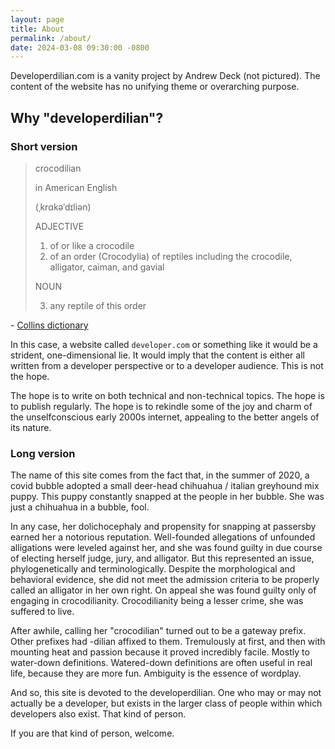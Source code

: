 ```yaml
---
layout: page
title: About
permalink: /about/
date: 2024-03-08 09:30:00 -0800
---
```


Developerdilian.com is a vanity project by Andrew Deck (not pictured).
The content of the website has no unifying theme or overarching purpose.

## Why "developerdilian"?

### Short version

> crocodilian
>
> in American English
>
> (ˌkrɑkəˈdɪliən)
> 
> ADJECTIVE
> 1.  of or like a crocodile
> 2.  of an order (Crocodylia) of reptiles including the crocodile, alligator, caiman, and gavial
>
>NOUN
>
> 3.  any reptile of this order

\- [Collins dictionary][]

In this case, a website called `developer.com` or something like it would be a strident, one-dimensional lie.
It would imply that the content is either all written from a developer perspective or to a developer audience.
This is not the hope.

The hope is to write on both technical and non-technical topics.
The hope is to publish regularly.
The hope is to rekindle some of the joy and charm of the unselfconscious early 2000s internet, appealing to the better angels of its nature.

### Long version

The name of this site comes from the fact that, in the summer of 2020, a covid bubble adopted a small deer-head chihuahua / italian greyhound mix puppy.
This puppy constantly snapped at the people in her bubble.
She was just a chihuahua in a bubble, fool.

In any case, her dolichocephaly and propensity for snapping at passersby earned her a notorious reputation.
Well-founded allegations of unfounded alligations were leveled against her, and she was found guilty in due course of electing herself judge, jury, and alligator.
But this represented an issue, phylogenetically and terminologically.
Despite the morphological and behavioral evidence, she did not meet the admission criteria to be properly called an alligator in her own right.
On appeal she was found guilty only of engaging in crocodilianity.
Crocodilianity being a lesser crime, she was suffered to live.

After awhile, calling her "crocodilian" turned out to be a gateway prefix.
Other prefixes had \-dilian affixed to them.
Tremulously at first, and then with mounting heat and passion because it proved incredibly facile.
Mostly to water-down definitions.
Watered-down definitions are often useful in real life, because they are more fun.
Ambiguity is the essence of wordplay.

And so, this site is devoted to the developerdilian.
One who may or may not actually be a developer, but exists in the larger class of people within which developers also exist.
That kind of person.

If you are that kind of person, welcome.


[Collins dictionary]: https://www.collinsdictionary.com/us/dictionary/english/crocodilian


